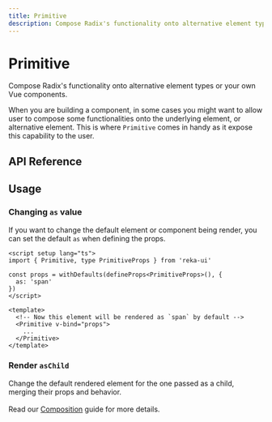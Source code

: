 ```yaml
---
title: Primitive
description: Compose Radix's functionality onto alternative element types or your own Vue components.
---
```


# Primitive

<Description>
Compose Radix's functionality onto alternative element types or your own Vue components.
</Description>

When you are building a component, in some cases you might want to allow user to compose some functionalities onto the underlying element, or alternative element. This is where `Primitive` comes in handy as it expose this capability to the user.

## API Reference

<PropsTable
  :data="[
    {
      name: 'as',
      required: false,
      type: 'string | Component',
      default: 'div',
      description: '<p>The element or component the current element should render as. Can be overwrite by <Code>asChild</Code></p>',
    },
    {
      name: 'asChild',
      required: false,
      type: 'boolean',
      default: 'false',
      description: '<p>Change the default rendered element for the one passed as a child, merging their props and behavior.<br><br>Read our <a href=&quot;/guides/composition&quot;>Composition</a> guide for more details.</p>',
    }
  ]"
/>

## Usage

### Changing `as` value

If you want to change the default element or component being render, you can set the default `as` when defining the props.

```vue
<script setup lang="ts">
import { Primitive, type PrimitiveProps } from 'reka-ui'

const props = withDefaults(defineProps<PrimitiveProps>(), {
  as: 'span'
})
</script>

<template>
  <!-- Now this element will be rendered as `span` by default -->
  <Primitive v-bind="props">
    ...
  </Primitive>
</template>
```

### Render `asChild`

Change the default rendered element for the one passed as a child, merging their props and behavior.<br><br>Read our <a href="/guides/composition">Composition</a> guide for more details.
